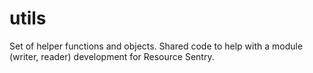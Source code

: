 # utils
Set of helper functions and objects. Shared code to help with a module (writer, reader) development for Resource Sentry.
